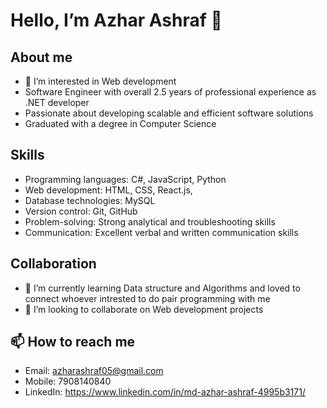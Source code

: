 # Hello, I’m Azhar Ashraf 👋
## About me
- 👀 I’m interested in Web development
- Software Engineer with overall 2.5 years of professional experience as .NET developer
- Passionate about developing scalable and efficient software solutions
- Graduated with a degree in Computer Science
## Skills
- Programming languages: C#, JavaScript, Python
- Web development: HTML, CSS, React.js,
- Database technologies: MySQL
- Version control: Git, GitHub
- Problem-solving: Strong analytical and troubleshooting skills
- Communication: Excellent verbal and written communication skills
## Collaboration
- 🌱 I’m currently learning Data structure and Algorithms and loved to connect whoever intrested to do pair programming with me
- 💞️ I’m looking to collaborate on Web development projects
## 📫 How to reach me 
- Email: azharashraf05@gmail.com
- Mobile: 7908140840
- LinkedIn: https://www.linkedin.com/in/md-azhar-ashraf-4995b3171/

<!---
azharashra05/azharashra05 is a ✨ special ✨ repository because its `README.md` (this file) appears on your GitHub profile.
You can click the Preview link to take a look at your changes.
--->

